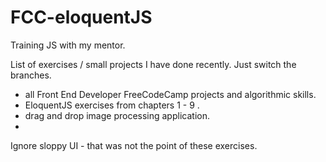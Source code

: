 # FCC-eloquentJS
Training JS with my mentor.

List of exercises / small projects I have done recently. Just switch the branches.

- all Front End Developer FreeCodeCamp projects and algorithmic skills.
-  EloquentJS exercises from chapters 1 - 9  .
- drag and drop image processing application.
- 
Ignore sloppy UI - that was not the point of these exercises.
